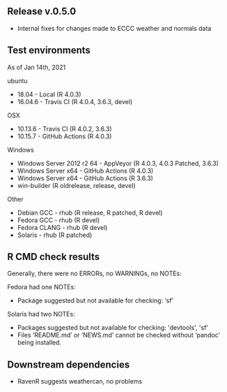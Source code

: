 ## Release v.0.5.0

* Internal fixes for changes made to ECCC weather and normals data

## Test environments
As of Jan 14th, 2021

ubuntu
* 18.04 - Local (R 4.0.3)
* 16.04.6 - Travis CI (R 4.0.4, 3.6.3, devel)

OSX
* 10.13.6 - Travis CI (R 4.0.2, 3.6.3)
* 10.15.7 - GitHub Actions (R 4.0.3)

Windows 
* Windows Server 2012 r2 64 - AppVeyor (R 4.0.3, 4.0.3 Patched, 3.6.3)
* Windows Server x64 - GitHub Actions (R 4.0.3)
* Windows Server x64 - GitHub Actions (R 3.6.3)
* win-builder (R oldrelease, release, devel)

Other
* Debian GCC - rhub (R release, R patched, R devel)
* Fedora GCC - rhub (R devel)
* Fedora CLANG - rhub (R devel)
* Solaris - rhub (R patched)

## R CMD check results

Generally, there were no ERRORs, no WARNINGs, no NOTEs:

Fedora had one NOTEs:
* Package suggested but not available for checking: ‘sf’

Solaris had two NOTEs:
* Packages suggested but not available for checking: 'devtools', 'sf'
* Files ‘README.md’ or ‘NEWS.md’ cannot be checked without ‘pandoc’ being installed.

## Downstream dependencies

* RavenR suggests weathercan, no problems

